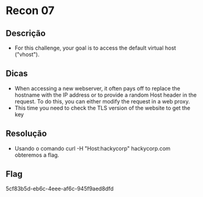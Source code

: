 # Recon 07

## Descrição
* For this challenge, your goal is to access the default virtual host ("vhost").

## Dicas
* When accessing a new webserver, it often pays off to replace the hostname with the IP address or to provide a random Host header in the request. To do this, you can either modify the request in a web proxy.
* This time you need to check the TLS version of the website to get the key

## Resolução
* Usando o comando curl -H "Host:hackycorp" hackycorp.com obteremos a flag.
 
## Flag
5cf83b5d-eb6c-4eee-af6c-945f9aed8dfd

